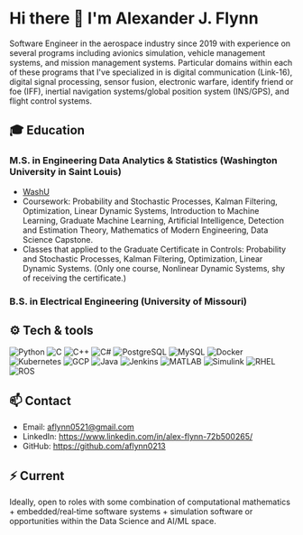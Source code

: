 # Hi there 👋 I'm Alexander J. Flynn

Software Engineer in the aerospace industry since 2019 with experience on several programs including avionics simulation, vehicle management systems, and mission management systems.  Particular domains within each of these programs that I've specialized in is digital communication (Link-16), digital signal processing, sensor fusion, electronic warfare, identify friend or foe (IFF), inertial navigation systems/global position system (INS/GPS), and flight control systems.

## 🎓 Education
### M.S. in Engineering Data Analytics & Statistics (Washington University in Saint Louis) 
- [WashU](https://www.usnews.com/best-colleges/washington-university-in-st-louis-2520)
- Coursework: Probability and Stochastic Processes, Kalman Filtering, Optimization, Linear Dynamic Systems, Introduction to Machine Learning, Graduate Machine Learning, Artificial Intelligence, Detection and Estimation Theory, Mathematics of Modern Engineering, Data Science Capstone.
- Classes that applied to the Graduate Certificate in Controls: Probability and Stochastic Processes, Kalman Filtering, Optimization, Linear Dynamic Systems.  (Only one course, Nonlinear Dynamic Systems, shy of receiving the certificate.)

### B.S. in Electrical Engineering (University of Missouri)
 

## ⚙️ Tech & tools

![Python](https://img.shields.io/badge/-Python-3776AB?logo=python&logoColor=white&style=for-the-badge)
![C](https://img.shields.io/badge/-C-00599C?logo=c&logoColor=white&style=for-the-badge)
![C++](https://img.shields.io/badge/-C%2B%2B-00599C?logo=c%2B%2B&logoColor=white&style=for-the-badge)
![C#](https://img.shields.io/badge/-C%23-239120?logo=c-sharp&logoColor=white&style=for-the-badge)
![PostgreSQL](https://img.shields.io/badge/-PostgreSQL-336791?logo=postgresql&logoColor=white&style=for-the-badge)
![MySQL](https://img.shields.io/badge/-MySQL-4479A1?logo=mysql&logoColor=white&style=for-the-badge)
![Docker](https://img.shields.io/badge/-Docker-2496ED?logo=docker&logoColor=white&style=for-the-badge)
![Kubernetes](https://img.shields.io/badge/-Kubernetes-326CE5?logo=kubernetes&logoColor=white&style=for-the-badge)
![GCP](https://img.shields.io/badge/-GCP-F53803?logo=googlecloud&logoColor=white&style=for-the-badge)
![Java](https://img.shields.io/badge/-Java-007396?logo=java&logoColor=white&style=for-the-badge)
![Jenkins](https://img.shields.io/badge/-Jenkins-DAA520?logo=jenkins&logoColor=white&style=for-the-badge)
![MATLAB](https://img.shields.io/badge/-MATLAB-0076A8?logo=mathworks&logoColor=white&style=for-the-badge)
![Simulink](https://img.shields.io/badge/-Simulink-0f4c81?style=for-the-badge)
![RHEL](https://img.shields.io/badge/-RHEL-cc0000?logo=redhat&logoColor=white&style=for-the-badge)
![ROS](https://img.shields.io/badge/-ROS-CC0000?logo=ros&logoColor=white&style=for-the-badge)



## 📫 Contact
- Email: aflynn0521@gmail.com  
- LinkedIn: https://www.linkedin.com/in/alex-flynn-72b500265/  
- GitHub: https://github.com/aflynn0213

## ⚡ Current
Ideally, open to roles with some combination of computational mathematics + embedded/real‑time software systems + simulation software or opportunities within the Data Science and AI/ML space.


<!-- Optional: GitHub stats / languages -->
<!-- Example: ![Top Langs](https://github-readme-stats.vercel.app/api/top-langs/?username=aflynn0213&layout=compact) -->
